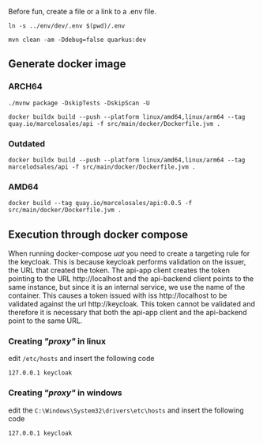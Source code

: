 Before fun, create a file or a link to a .env file.

```shell
ln -s ../env/dev/.env $(pwd)/.env
```

```shell
mvn clean -am -Ddebug=false quarkus:dev
```

## Generate docker image

### ARCH64
```shell
./mvnw package -DskipTests -DskipScan -U

docker buildx build --push --platform linux/amd64,linux/arm64 --tag quay.io/marcelosales/api -f src/main/docker/Dockerfile.jvm .
```

### Outdated
```
docker buildx build --push --platform linux/amd64,linux/arm64 --tag marcelodsales/api -f src/main/docker/Dockerfile.jvm .
```

### AMD64
```
docker build --tag quay.io/marcelosales/api:0.0.5 -f src/main/docker/Dockerfile.jvm .
```

## Execution through docker compose
When running docker-compose _uat_ you need to create a targeting rule for the keycloak. This is because keycloak
performs validation on the issuer, the URL that created the token. The api-app client creates the token pointing to the
URL http://localhost and the api-backend client points to the same instance, but since it is an internal service, we use
the name of the container. This causes a token issued with iss http://localhost to be validated against the
url http://keycloak. This token cannot be validated and therefore it is necessary that both the api-app client and the
api-backend point to the same URL. 

### Creating _"proxy"_ in linux
edit `/etc/hosts` and insert the following code
```shell
127.0.0.1 keycloak
```

### Creating _"proxy"_ in windows
edit the `C:\Windows\System32\drivers\etc\hosts` and insert the following code
```shell
127.0.0.1 keycloak
```